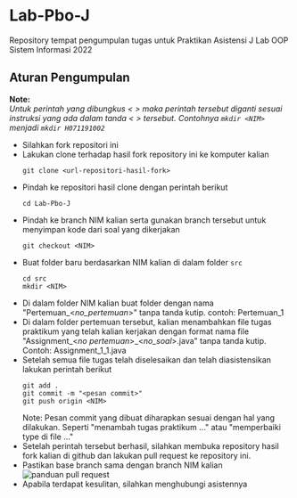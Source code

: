 # Lab-Pbo-J
Repository tempat pengumpulan tugas untuk Praktikan Asistensi J Lab OOP Sistem Informasi 2022

## Aturan Pengumpulan
**Note:**  
_Untuk perintah yang dibungkus < > maka perintah tersebut diganti sesuai instruksi yang ada dalam tanda < > tersebut. Contohnya `mkdir <NIM>` menjadi `mkdir H071191002`_
- Silahkan fork repositori ini
- Lakukan clone terhadap hasil fork repository ini ke komputer kalian
  ```
  git clone <url-repositori-hasil-fork>
  ```
- Pindah ke repositori hasil clone dengan perintah berikut
  ```
  cd Lab-Pbo-J
  ```
- Pindah ke branch NIM kalian serta gunakan branch tersebut untuk menyimpan kode dari soal yang dikerjakan
  ```
  git checkout <NIM>
  ```
- Buat folder baru berdasarkan NIM kalian di dalam folder `src`
  ```
  cd src
  mkdir <NIM>
  ```
- Di dalam folder NIM kalian buat folder dengan nama "Pertemuan_<_no_pertemuan_>" tanpa tanda kutip. contoh: Pertemuan_1
- Di dalam folder pertemuan tersebut, kalian menambahkan file tugas praktikum yang telah kalian kerjakan dengan format nama file "Assignment_<_no pertemuan_>_<_no_soal_>.java" tanpa tanda kutip. Contoh: Assignment_1_1.java
- Setelah semua file tugas telah diselesaikan dan telah diasistensikan lakukan perintah berikut
  ```
  git add .
  git commit -m "<pesan commit>"
  git push origin <NIM>
  ```
  Note:
  Pesan commit yang dibuat diharapkan sesuai dengan hal yang dilakukan. Seperti "menambah tugas praktikum ..." atau "memperbaiki type di file ..."
- Setelah perintah tersebut berhasil, silahkan membuka repository hasil fork kalian di github dan lakukan pull request ke repository ini.
- Pastikan base branch sama dengan branch NIM kalian
![panduan pull request](https://i.ibb.co/XtWGrS6/Panduan-pull-request.png)
- Apabila terdapat kesulitan, silahkan menghubungi asistennya
